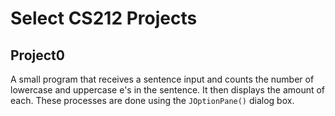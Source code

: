 # Select CS212 Projects

## Project0

A small program that receives a sentence input and counts the number of lowercase and uppercase e's in the sentence. It then displays the amount of each. These processes are done using the `JOptionPane()` dialog box. 

